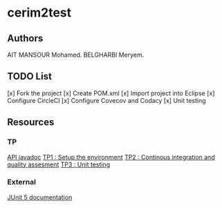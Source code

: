 # cerim2test

## Authors
 AIT MANSOUR Mohamed.
 BELGHARBI Meryem.

## TODO List

 [x] Fork the project
 [x] Create POM.xml
 [x] Import project into Eclipse
 [x] Configure CircleCI
 [x] Configure Covecov and Codacy
 [x] Unit testing

## Resources

### TP

 [API javadoc](http://faylixe.fr/cerim1test2017/javadoc)
 [TP1 : Setup the environment](https://github.com/Faylixe/cerim2test2017/blob/master/docs/tp1.md)
 [TP2 : Continous integration and quality assesment](https://github.com/Faylixe/cerim2test2017/blob/master/docs/tp2.md)
 [TP3 : Unit testing](https://github.com/Faylixe/cerim2test2017/blob/master/docs/tp3.md)

### External

 [JUnit 5 documentation](http://junit.org/junit5/docs/current/userguide)